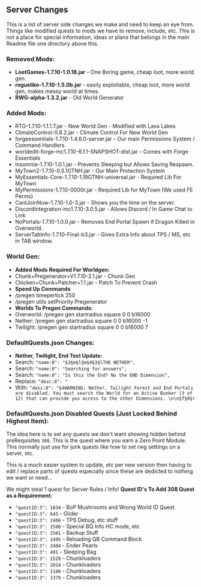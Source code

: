 ## Server Changes

This is a list of server side changes we make and need to keep an eye from. Things like modified quests to mods we have to remove, include, etc. This is not a place for special information, ideas or plans that belongs in the main Readme file one directory above this. 

### Removed Mods:
* **LootGames-1.7.10-1.0.18.jar** - One Boring game, cheap loot, more world gen.
* **roguelike-1.7.10-1.5.0b.jar** - easily exploitable, cheap loot, more world gen, makes messy world at times.
* **RWG-alpha-1.3.2.jar** - Old World Generator

### Added Mods:
* RTG-1.7.10-1.1.1.7.jar - New World Gen - Modified with Lava Lakes
* ClimateControl-0.8.2.jar - Climate Control For New World Gen
* forgeessentials-1.7.10-1.4.6.0-server.jar - Our main Permissions System / Command Handlers.
* worldedit-forge-mc1.7.10-6.1.1-SNAPSHOT-dist.jar - Comes with Forge Essentials
* Insomnia-1.7.10-1.0.1.jar - Prevents Sleeping but Allows Saving Respawn.
* MyTown2-1.7.10-0.5.1GTNH.jar - Our Main Protection System
* MyEssentials-Core-1.7.10-1.19GTNH-universal.jar - Required Lib For MyTown
* MyPermissions-1.7.10-0000r.jar - Required Lib for MyTown (We used FE Perms)
* CanIJoinNow-1.7.10-1.0-3.jar - Shows you the time on the server.
* DiscordIntegration-mc1.7.10-3.0.5.jar - Allows Discord / In Game Chat to Link
* NoPortals-1.7.10-1.0.0.jar - Removes End Portal Spawn if Dragon Killed in Overworld. 
* ServerTabInfo-1.7.10-Final-b3.jar - Gives Extra Info about TPS / MS, etc in TAB window. 

### World Gen:
* **Added Mods Required For Worldgen:**
* Chunk+Pregenerator+V1.7.10-2.1.jar - Chunk Gen
* Chicken+Chunk+Patcher+1.1.jar - Patch To Prevent Crash
* **Speed Up Commands**
* /pregen timepertick 250
* /pregen utils setPriority Pregenerator
* **Worlds To Pregen Commands:**
* Overworld: /pregen gen startradius square 0 0 b16000
* Nether: /pregen gen startradius square 0 0 b16000 -1
* Twilight: /pregen gen startradius square 0 0 b16000 7

### DefaultQuests.json Changes:
* **Nether, Twilight, End Text Update:**
* Search: ```"name:8": "§3§m§l§m§4§3§lTHE NETHER",```
* Search: ```"name:8": "Searching for answers",```
* Search: ```"name:8": "Is this the End? No the END Dimension",```
* Replace: ```"desc:8": "```
* With: ```"desc:8": "§4WARNING: Nether, Twilight Forest and End Portals are disabled. You must search the World for an Active Bunker (3 of 12) that can provide you access to the other Dimensions. \n\n§f§0§r```

### DefaultQuests.json Disabled Quests (Just Locked Behind Highest Item):


The idea here is to set any quests we don't want showing hidden behind preRequisites ```308```. This is the quest where you earn a Zero Point Module. This normally just use for junk quests like how to set rwg settings on a server, etc.


This is a much easier system to update, etc per new version then having to edit / replace parts of quests especially since these are dedicted to nothing we want or need...
 

We might steal 1 quest for Server Rules / Info! 
**Quest ID's To Add 308 Quest as a Requirement:** 
* ```"questID:3": 1834``` - BoP Mushrooms and Wrong World ID Quest
* ```"questID:3": 645``` - Glider
* ```"questID:3": 2406``` - TPS Debug, etc stuff
* ```"questID:3": 1500``` - Special BQ Info HC mode, etc
* ```"questID:3": 1501``` - Backup Stuff
* ```"questID:3": 1495``` - Reloading QB Command Block
* ```"questID:3": 2404``` - Ender Pearls
* ```"questID:3": 491``` - Sleeping Bag
* ```"questID:3": 1528``` - Chunkloaders
* ```"questID:3": 2014``` - Chunkloaders
* ```"questID:3": 1180``` - Chunkloaders
* ```"questID:3": 1379``` - Chunkloaders
